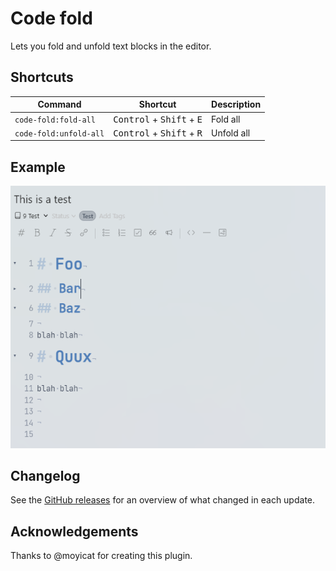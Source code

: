 # Code fold

Lets you fold and unfold text blocks in the editor.

## Shortcuts

| Command                | Shortcut                                             | Description |
| ---------------------- | ---------------------------------------------------- | ----------- |
| `code-fold:fold-all`   | <kbd>Control</kbd> + <kbd>Shift</kbd> + <kbd>E</kbd> | Fold all    |
| `code-fold:unfold-all` | <kbd>Control</kbd> + <kbd>Shift</kbd> + <kbd>R</kbd> | Unfold all  |

## Example

![Demo](./img/demo.png)

## Changelog

See the [GitHub releases](https://github.com/Keisir/inkdrop-code-fold/releases) for an overview of what changed in each update.

## Acknowledgements

Thanks to @moyicat for creating this plugin.

